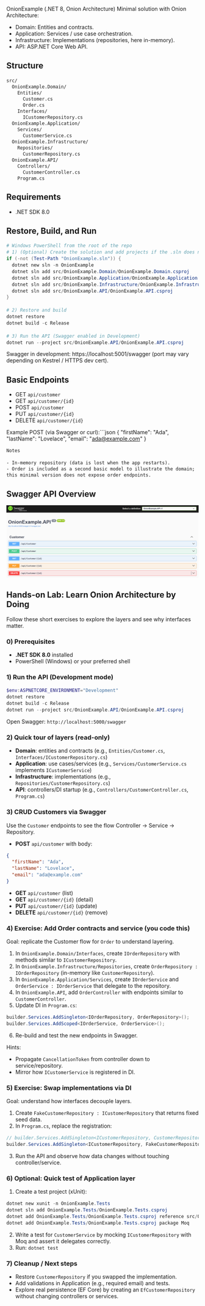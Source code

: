 OnionExample (.NET 8, Onion Architecture)
Minimal solution with Onion Architecture:
- Domain: Entities and contracts.
- Application: Services / use case orchestration.
- Infrastructure: Implementations (repositories, here in-memory).
- API: ASP.NET Core Web API.

## Structure
```
src/
  OnionExample.Domain/
    Entities/
      Customer.cs
      Order.cs
    Interfaces/
      ICustomerRepository.cs
  OnionExample.Application/
    Services/
      CustomerService.cs
  OnionExample.Infrastructure/
    Repositories/
      CustomerRepository.cs
  OnionExample.API/
    Controllers/
      CustomerController.cs
    Program.cs
```

## Requirements
- .NET SDK 8.0

## Restore, Build, and Run
```powershell
# Windows PowerShell from the root of the repo
# 1) (Optional) Create the solution and add projects if the .sln does not exist
if (-not (Test-Path "OnionExample.sln")) {
  dotnet new sln -n OnionExample
  dotnet sln add src/OnionExample.Domain/OnionExample.Domain.csproj
  dotnet sln add src/OnionExample.Application/OnionExample.Application.csproj
  dotnet sln add src/OnionExample.Infrastructure/OnionExample.Infrastructure.csproj
  dotnet sln add src/OnionExample.API/OnionExample.API.csproj
}

# 2) Restore and build
dotnet restore
dotnet build -c Release

# 3) Run the API (Swagger enabled in Development)
dotnet run --project src/OnionExample.API/OnionExample.API.csproj
```

Swagger in development: https://localhost:5001/swagger (port may vary depending on Kestrel / HTTPS dev cert).

## Basic Endpoints
- GET `api/customer`
- GET `api/customer/{id}`
- POST `api/customer`
- PUT `api/customer/{id}`
- DELETE `api/customer/{id}`

Example POST (via Swagger or curl):```json
{
  "firstName": "Ada",
  "lastName": "Lovelace",
  "email": "ada@example.com"
}

```
Notes

- In-memory repository (data is lost when the app restarts).
- Order is included as a second basic model to illustrate the domain; this minimal version does not expose order endpoints.
```


## Swagger API Overview

![Swagger API Overview](./docs/swagger_api_overview.png)



## Hands-on Lab: Learn Onion Architecture by Doing

Follow these short exercises to explore the layers and see why interfaces matter.

### 0) Prerequisites
- **.NET SDK 8.0** installed
- PowerShell (Windows) or your preferred shell

### 1) Run the API (Development mode)
```powershell
$env:ASPNETCORE_ENVIRONMENT="Development"
dotnet restore
dotnet build -c Release
dotnet run --project src/OnionExample.API/OnionExample.API.csproj
```
Open Swagger: `http://localhost:5000/swagger`

### 2) Quick tour of layers (read-only)
- **Domain**: entities and contracts (e.g., `Entities/Customer.cs`, `Interfaces/ICustomerRepository.cs`)
- **Application**: use cases/services (e.g., `Services/CustomerService.cs` implements `ICustomerService`)
- **Infrastructure**: implementations (e.g., `Repositories/CustomerRepository.cs`)
- **API**: controllers/DI startup (e.g., `Controllers/CustomerController.cs`, `Program.cs`)

### 3) CRUD Customers via Swagger
Use the `Customer` endpoints to see the flow Controller → Service → Repository.
- **POST** `api/customer` with body:
```json
{
  "firstName": "Ada",
  "lastName": "Lovelace",
  "email": "ada@example.com"
}
```
- **GET** `api/customer` (list)
- **GET** `api/customer/{id}` (detail)
- **PUT** `api/customer/{id}` (update)
- **DELETE** `api/customer/{id}` (remove)

### 4) Exercise: Add Order contracts and service (you code this)
Goal: replicate the Customer flow for `Order` to understand layering.
1. In `OnionExample.Domain/Interfaces`, create `IOrderRepository` with methods similar to `ICustomerRepository`.
2. In `OnionExample.Infrastructure/Repositories`, create `OrderRepository : IOrderRepository` (in-memory like `CustomerRepository`).
3. In `OnionExample.Application/Services`, create `IOrderService` and `OrderService : IOrderService` that delegate to the repository.
4. In `OnionExample.API`, add `OrderController` with endpoints similar to `CustomerController`.
5. Update DI in `Program.cs`:
```csharp
builder.Services.AddSingleton<IOrderRepository, OrderRepository>();
builder.Services.AddScoped<IOrderService, OrderService>();
```
6. Re-build and test the new endpoints in Swagger.

Hints:
- Propagate `CancellationToken` from controller down to service/repository.
- Mirror how `ICustomerService` is registered in DI.

### 5) Exercise: Swap implementations via DI
Goal: understand how interfaces decouple layers.
1. Create `FakeCustomerRepository : ICustomerRepository` that returns fixed seed data.
2. In `Program.cs`, replace the registration:
```csharp
// builder.Services.AddSingleton<ICustomerRepository, CustomerRepository>();
builder.Services.AddSingleton<ICustomerRepository, FakeCustomerRepository>();
```
3. Run the API and observe how data changes without touching controller/service.

### 6) Optional: Quick test of Application layer
1. Create a test project (xUnit):
```powershell
dotnet new xunit -n OnionExample.Tests
dotnet sln add OnionExample.Tests/OnionExample.Tests.csproj
dotnet add OnionExample.Tests/OnionExample.Tests.csproj reference src/OnionExample.Application/OnionExample.Application.csproj src/OnionExample.Domain/OnionExample.Domain.csproj
dotnet add OnionExample.Tests/OnionExample.Tests.csproj package Moq
```
2. Write a test for `CustomerService` by mocking `ICustomerRepository` with Moq and assert it delegates correctly.
3. Run: `dotnet test`

### 7) Cleanup / Next steps
- Restore `CustomerRepository` if you swapped the implementation.
- Add validations in Application (e.g., required email) and tests.
- Explore real persistence (EF Core) by creating an `EfCustomerRepository` without changing controllers or services.
